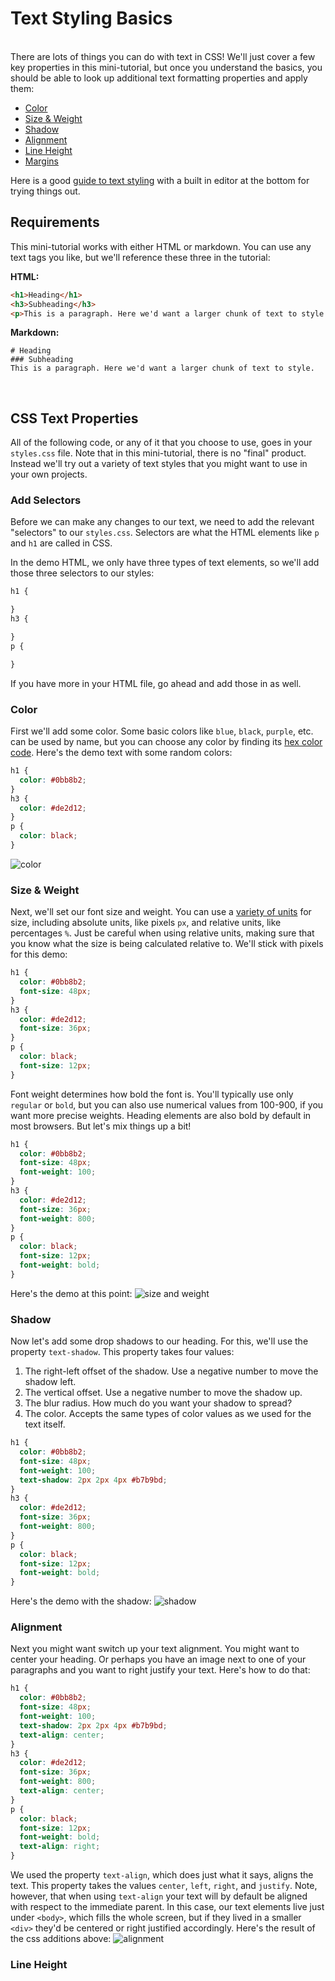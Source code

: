 # Text Styling Basics

&nbsp;  
There are lots of things you can do with text in CSS! We'll just cover a few key properties in this mini-tutorial, but once you understand the basics, you should be able to look up additional text formatting properties and apply them:

- [Color](#color)
- [Size & Weight](#size--weight)
- [Shadow](#shadow)
- [Alignment](#alignment)
- [Line Height](#line-height)
- [Margins](#margins)

Here is a good [guide to text styling](https://developer.mozilla.org/en-US/docs/Learn/CSS/Styling_text/Fundamentals) with a built in editor at the bottom for trying things out.

## Requirements

This mini-tutorial works with either HTML or markdown. You can use any text tags you like, but we'll reference these three in the tutorial:

**HTML:**
```html
<h1>Heading</h1>
<h3>Subheading</h3>
<p>This is a paragraph. Here we'd want a larger chunk of text to style.</p>
```
**Markdown:**
```gfm
# Heading
### Subheading
This is a paragraph. Here we'd want a larger chunk of text to style.
```
&nbsp;  

## CSS Text Properties

All of the following code, or any of it that you choose to use, goes in your `styles.css` file. Note that in this mini-tutorial, there is no "final" product. Instead we'll try out a variety of text styles that you might want to use in your own projects.

### Add Selectors

Before we can make any changes to our text, we need to add the relevant "selectors" to our `styles.css`. Selectors are what the HTML elements like `p` and `h1` are called in CSS.  

In the demo HTML, we only have three types of text elements, so we'll add those three selectors to our styles:
```css
h1 {

}
h3 {

}
p {

}
```
If you have more in your HTML file, go ahead and add those in as well.

### Color

First we'll add some color. Some basic colors like `blue`, `black`, `purple`, etc. can be used by name, but you can choose any color by finding its [hex color code](https://www.google.com/search?q=color+picker). Here's the demo text with some random colors:
```css
h1 {
  color: #0bb8b2;
}
h3 {
  color: #de2d12;
}
p {
  color: black;
}
```
![color](./assets/color.png)

### Size & Weight

Next, we'll set our font size and weight. You can use a [variety of units](https://developer.mozilla.org/en-US/docs/Learn/CSS/Building_blocks/Values_and_units) for size, including absolute units, like pixels `px`, and relative units, like percentages `%`. Just be careful when using relative units, making sure that you know what the size is being calculated relative to. We'll stick with pixels for this demo:
```css
h1 {
  color: #0bb8b2;
  font-size: 48px;
}
h3 {
  color: #de2d12;
  font-size: 36px;
}
p {
  color: black;
  font-size: 12px;
}
```
Font weight determines how bold the font is. You'll typically use only `regular` or `bold`, but you can also use numerical values from 100-900, if you want more precise weights. Heading elements are also bold by default in most browsers. But let's mix things up a bit!
```css
h1 {
  color: #0bb8b2;
  font-size: 48px;
  font-weight: 100;
}
h3 {
  color: #de2d12;
  font-size: 36px;
  font-weight: 800;
}
p {
  color: black;
  font-size: 12px;
  font-weight: bold;
}
```

Here's the demo at this point:
![size and weight](./assets/size-weight.png)

### Shadow

Now let's add some drop shadows to our heading. For this, we'll use the property `text-shadow`. This property takes four values:
1. The right-left offset of the shadow. Use a negative number to move the shadow left.
2. The vertical offset. Use a negative number to move the shadow up.
3. The blur radius. How much do you want your shadow to spread?
4. The color. Accepts the same types of color values as we used for the text itself.

```css
h1 {
  color: #0bb8b2;
  font-size: 48px;
  font-weight: 100;
  text-shadow: 2px 2px 4px #b7b9bd;
}
h3 {
  color: #de2d12;
  font-size: 36px;
  font-weight: 800;
}
p {
  color: black;
  font-size: 12px;
  font-weight: bold;
}
```
Here's the demo with the shadow:
![shadow](./assets/shadow.png)

### Alignment

Next you might want switch up your text alignment. You might want to center your heading. Or perhaps you have an image next to one of your paragraphs and you want to right justify your text. Here's how to do that:
```css
h1 {
  color: #0bb8b2;
  font-size: 48px;
  font-weight: 100;
  text-shadow: 2px 2px 4px #b7b9bd;
  text-align: center;
}
h3 {
  color: #de2d12;
  font-size: 36px;
  font-weight: 800;
  text-align: center;
}
p {
  color: black;
  font-size: 12px;
  font-weight: bold;
  text-align: right;
}
```
We used the property `text-align`, which does just what it says, aligns the text. This property takes the values `center`, `left`, `right`, and `justify`. Note, however, that when using `text-align` your text will by default be aligned with respect to the immediate parent. In this case, our text elements live just under `<body>`, which fills the whole screen, but if they lived in a smaller `<div>` they'd be centered or right justified accordingly. Here's the result of the css additions above:
![alignment](./assets/alignment.png)

### Line Height
